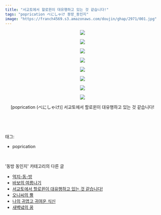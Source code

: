 ```yaml
---
title: "서교토에서 할로윈이 대유행하고 있는 것 같습니다!"
tags: "poprication べにしゃけ 동방_동인지"
image: "https://franch4569.s3.amazonaws.com/doujin/ghap/2971/001.jpg"
---
```

<div class="article">
<p style="text-align: center; clear: none; float: none;"><img src="{{ site.imgserver2 }}/ghap/2971/001.jpg"/></p>
<p style="text-align: center; clear: none; float: none;"><img src="{{ site.imgserver2 }}/ghap/2971/002.jpg"/></p>
<p style="text-align: center; clear: none; float: none;"><img src="{{ site.imgserver2 }}/ghap/2971/003.jpg"/></p>
<p style="text-align: center; clear: none; float: none;"><img src="{{ site.imgserver2 }}/ghap/2971/004.jpg"/></p>
<p style="text-align: center; clear: none; float: none;"><img src="{{ site.imgserver2 }}/ghap/2971/005.jpg"/></p>
<p style="text-align: center; clear: none; float: none;"><img src="{{ site.imgserver2 }}/ghap/2971/006.jpg"/></p>
<p style="text-align: center; clear: none; float: none;"><img src="{{ site.imgserver2 }}/ghap/2971/007.jpg"/></p>
<p style="text-align: center; clear: none; float: none;"><img src="{{ site.imgserver2 }}/ghap/2971/008.jpg"/></p>
<p style="text-align: center; clear: none; float: none;">[poprication (べにしゃけ)] 서교토에서 할로윈이 대유행하고 있는 것 같습니다!</p>
<p><br/></p>
</div><br/>
<div class="tagTrail">
<p>태그: </p>
<ul>
<li>poprication</li>
</ul>
</div><br/>
<div class="another">
<p>'동방 동인지' 카테고리의 다른 글</p>
<ul>
<li><a href="/ghap_2974">억지-동-방</a></li>
<li><a href="/ghap_2972">바보의 여름나기</a></li>
<li><a href="/ghap_2971">서교토에서 할로윈이 대유행하고 있는 것 같습니다!</a></li>
<li><a href="/ghap_2967">오니씨의 뿔</a></li>
<li><a href="/ghap_2963">나의 귀엽고 귀여운 식신</a></li>
<li><a href="/ghap_2962">새벽녘의 꿈</a></li>
</ul>
</div><br/>
<div class="cb_module cb_fluid">
<div class="cb_wrt cb_profile">
</div><!-- commentList close -->
</div><br/>
